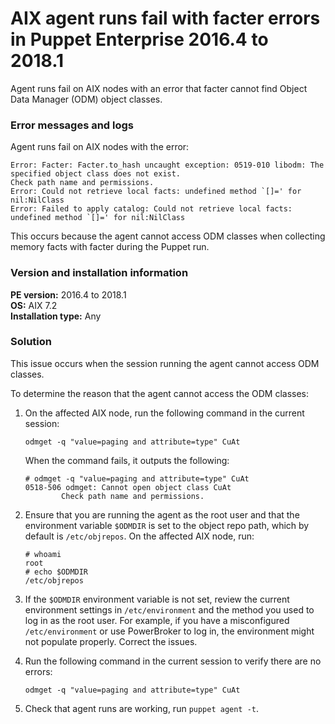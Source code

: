 # AIX agent runs fail with facter errors in Puppet Enterprise 2016.4 to 2018.1
<p>Agent runs fail on AIX nodes with an error that facter cannot find Object Data Manager (ODM) object classes.</p>
<h3 id="error-messages-and-logs">Error messages and logs</h3>
<p>Agent runs fail on AIX nodes with the error:</p>
<p><code>Error: Facter: Facter.to_hash uncaught exception: 0519-010 libodm: The specified object class does not exist.
Check path name and permissions.</code><br><code>Error: Could not retrieve local facts: undefined method `[]=' for nil:NilClass
Error: Failed to apply catalog: Could not retrieve local facts: undefined method `[]=' for nil:NilClass</code></p>
<p>This occurs because the agent cannot access ODM classes when collecting memory facts with facter during the Puppet run.</p>
<h3 id="version-and-installation-information">Version and installation information</h3>
<p><strong>PE version:</strong> 2016.4 to 2018.1<br><strong>OS:</strong> AIX 7.2<br><strong>Installation type:</strong> Any</p>
<h3 id="solution">Solution</h3>
<p>This issue occurs when the session running the agent cannot access ODM classes.</p>
<p>To determine the reason that the agent cannot access the ODM classes:</p>
<ol style="list-style-type: decimal;">
<li>
<p>On the affected AIX node, run the following command in the current session:</p>
<pre><code>odmget -q "value=paging and attribute=type" CuAt</code></pre>
<p>When the command fails, it outputs the following:</p>
<pre><code># odmget -q "value=paging and attribute=type" CuAt
0518-506 odmget: Cannot open object class CuAt
        Check path name and permissions.</code></pre>
</li>
<li>
<p>Ensure that you are running the agent as the root user and that the environment variable <code>$ODMDIR</code> is set to the object repo path, which by default is <code>/etc/objrepos</code>. On the affected AIX node, run:</p>
<pre><code># whoami
root
# echo $ODMDIR
/etc/objrepos</code></pre>
</li>
<li>
<p>If the <code>$ODMDIR</code> environment variable is not set, review the current environment settings in <code>/etc/environment</code> and the method you used to log in as the root user. For example, if you have a misconfigured <code>/etc/environment</code> or use PowerBroker to log in, the environment might not populate properly. Correct the issues.</p>
</li>
<li>
<p>Run the following command in the current session to verify there are no errors:</p>
<pre><code>odmget -q "value=paging and attribute=type" CuAt</code></pre>
</li>
<li>
<p>Check that agent runs are working, run <code>puppet agent -t</code>.</p>
</li>
</ol>
